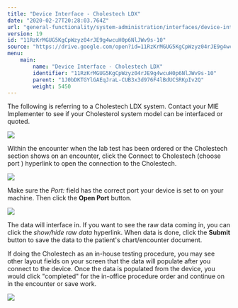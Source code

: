 ```yaml
---
title: "Device Interface - Cholestech LDX"
date: "2020-02-27T20:28:03.764Z"
url: "general-functionality/system-administration/interfaces/device-interface-cholestech-ldx.html"
version: 19
id: "11RzKrMGUG5KgCpWzyz04rJE9g4wcuH0p6NlJWv9s-10"
source: "https://drive.google.com/open?id=11RzKrMGUG5KgCpWzyz04rJE9g4wcuH0p6NlJWv9s-10"
menu:
    main:
        name: "Device Interface - Cholestech LDX"
        identifier: "11RzKrMGUG5KgCpWzyz04rJE9g4wcuH0p6NlJWv9s-10"
        parent: "1J0bDKTGYlGAEqJraL-CUB3x3d976F4lBdUCSRKpIv2Q"
        weight: 5450
---
```

The following is referring to a Cholestech LDX system. Contact your MIE Implementer to see if your Cholesterol system model can be interfaced or quoted.

![](device-interface-cholestech-ldx.images/image1.png)

Within the encounter when the lab test has been ordered or the Cholestech section shows on an encounter, click the Connect to Cholestech (choose port ) hyperlink to open the connection to the Cholestech.

![](device-interface-cholestech-ldx.images/image2.png)

Make sure the *Port:* field has the correct port your device is set to on your machine. Then click the **Open Port** button.

![](device-interface-cholestech-ldx.images/image3.png)

The data will interface in. If you want to see the raw data coming in, you can click the *show/hide raw data* hyperlink. When data is done, click the **Submit** button to save the data to the patient's chart/encounter document.

If doing the Cholestech as an in-house testing procedure, you may see other layout fields on your screen that the data will populate after you connect to the device. Once the data is populated from the device, you would click "completed" for the in-office procedure order and continue on in the encounter or save work.

![](device-interface-cholestech-ldx.images/image4.png)


